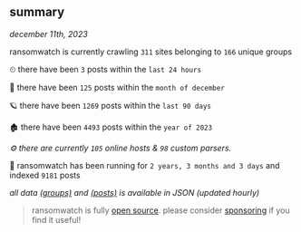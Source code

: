
## summary
_december 11th, 2023_

ransomwatch is currently crawling `311` sites belonging to `166` unique groups

⏲ there have been `3` posts within the `last 24 hours`

🦈 there have been `125` posts within the `month of december`

🪐 there have been `1269` posts within the `last 90 days`

🏚 there have been `4493` posts within the `year of 2023`

_⚙️ there are currently `105` online hosts & `98` custom parsers._

🦕 ransomwatch has been running for `2 years, 3 months and 3 days` and indexed `9181` posts

_all data  [(groups)](http://ransomwhat.telemetry.ltd/groups) and [(posts)](http://ransomwhat.telemetry.ltd/posts) is available in JSON (updated hourly)_

> ransomwatch is fully [open source](https://github.com/joshhighet/ransomwatch#ransomwatch--). please consider [sponsoring](https://github.com/sponsors/joshhighet) if you find it useful!
